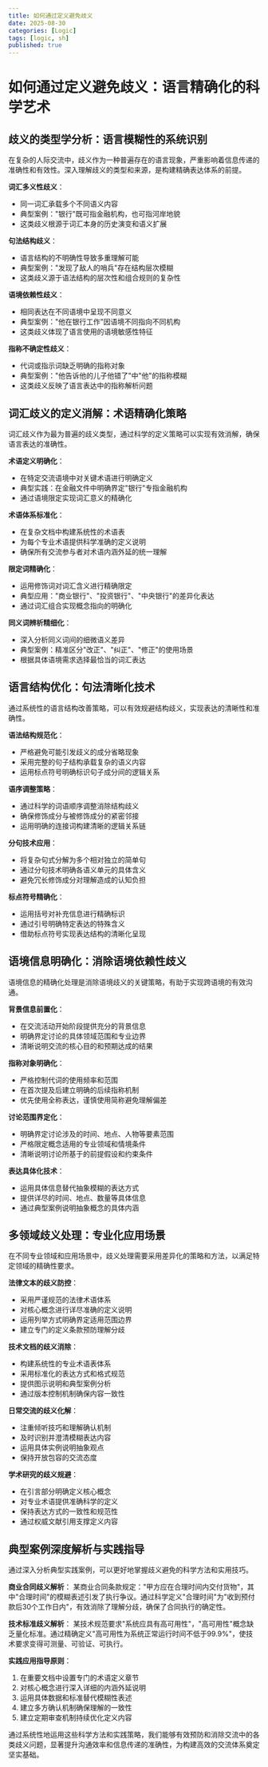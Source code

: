 ```yaml
---
title: 如何通过定义避免歧义
date: 2025-08-30
categories: [Logic]
tags: [logic, sh]
published: true
---
```


# 如何通过定义避免歧义：语言精确化的科学艺术

## 歧义的类型学分析：语言模糊性的系统识别

在复杂的人际交流中，歧义作为一种普遍存在的语言现象，严重影响着信息传递的准确性和有效性。深入理解歧义的类型和来源，是构建精确表达体系的前提。

**词汇多义性歧义**：
- 同一词汇承载多个不同语义内容
- 典型案例："银行"既可指金融机构，也可指河岸地貌
- 这类歧义根源于词汇本身的历史演变和语义扩展

**句法结构歧义**：
- 语言结构的不明确性导致多重理解可能
- 典型案例："发现了敌人的哨兵"存在结构层次模糊
- 这类歧义源于语法结构的层次性和组合规则的复杂性

**语境依赖性歧义**：
- 相同表达在不同语境中呈现不同意义
- 典型案例："他在银行工作"因语境不同指向不同机构
- 这类歧义体现了语言使用的语境敏感性特征

**指称不确定性歧义**：
- 代词或指示词缺乏明确的指称对象
- 典型案例："他告诉他的儿子他错了"中"他"的指称模糊
- 这类歧义反映了语言表达中的指称解析问题

## 词汇歧义的定义消解：术语精确化策略

词汇歧义作为最为普遍的歧义类型，通过科学的定义策略可以实现有效消解，确保语言表达的准确性。

**术语定义明确化**：
- 在特定交流语境中对关键术语进行明确定义
- 典型实践：在金融文件中明确界定"银行"专指金融机构
- 通过语境限定实现词汇意义的精确化

**术语体系标准化**：
- 在复杂文档中构建系统性的术语表
- 为每个专业术语提供科学准确的定义说明
- 确保所有交流参与者对术语内涵外延的统一理解

**限定词精确化**：
- 运用修饰词对词汇含义进行精确限定
- 典型应用："商业银行"、"投资银行"、"中央银行"的差异化表达
- 通过词汇组合实现概念指向的明确化

**同义词辨析精细化**：
- 深入分析同义词间的细微语义差异
- 典型案例：精准区分"改正"、"纠正"、"修正"的使用场景
- 根据具体语境需求选择最恰当的词汇表达

## 语言结构优化：句法清晰化技术

通过系统性的语言结构改善策略，可以有效规避结构歧义，实现表达的清晰性和准确性。

**语法结构规范化**：
- 严格避免可能引发歧义的成分省略现象
- 采用完整的句子结构承载复杂的语义内容
- 运用标点符号明确标识句子成分间的逻辑关系

**语序调整策略**：
- 通过科学的词语顺序调整消除结构歧义
- 确保修饰成分与被修饰成分的紧密邻接
- 运用明确的连接词构建清晰的逻辑关系链

**分句技术应用**：
- 将复杂句式分解为多个相对独立的简单句
- 通过分句技术明确各语义单元的具体含义
- 避免冗长修饰成分对理解造成的认知负担

**标点符号精确化**：
- 运用括号对补充信息进行精确标识
- 通过引号明确特定表达的特殊含义
- 借助标点符号实现表达结构的清晰化呈现

## 语境信息明确化：消除语境依赖性歧义

语境信息的精确化处理是消除语境歧义的关键策略，有助于实现跨语境的有效沟通。

**背景信息前置化**：
- 在交流活动开始阶段提供充分的背景信息
- 明确界定讨论的具体领域范围和专业边界
- 清晰说明交流的核心目的和预期达成的结果

**指称对象明确化**：
- 严格控制代词的使用频率和范围
- 在首次提及后建立明确的后续指称机制
- 优先使用全称表达，谨慎使用简称避免理解偏差

**讨论范围界定化**：
- 明确界定讨论涉及的时间、地点、人物等要素范围
- 严格限定概念适用的专业领域和情境条件
- 清晰说明讨论所基于的前提假设和约束条件

**表达具体化技术**：
- 运用具体信息替代抽象模糊的表达方式
- 提供详尽的时间、地点、数量等具体信息
- 通过典型案例说明抽象概念的具体内涵

## 多领域歧义处理：专业化应用场景

在不同专业领域和应用场景中，歧义处理需要采用差异化的策略和方法，以满足特定领域的精确性要求。

**法律文本的歧义防控**：
- 采用严谨规范的法律术语体系
- 对核心概念进行详尽准确的定义说明
- 运用列举方式明确界定适用范围边界
- 建立专门的定义条款预防理解分歧

**技术文档的歧义消除**：
- 构建系统性的专业术语表体系
- 采用标准化的表达方式和格式规范
- 提供图示说明和典型案例分析
- 通过版本控制机制确保内容一致性

**日常交流的歧义化解**：
- 注重倾听技巧和理解确认机制
- 及时识别并澄清模糊表达内容
- 运用具体实例说明抽象观点
- 保持开放包容的交流态度

**学术研究的歧义规避**：
- 在引言部分明确定义核心概念
- 对专业术语提供准确科学的定义
- 保持表达方式的一致性和规范性
- 通过权威文献引用支撑定义内容

## 典型案例深度解析与实践指导

通过深入分析典型实践案例，可以更好地掌握歧义避免的科学方法和实用技巧。

**商业合同歧义解析**：
某商业合同条款规定："甲方应在合理时间内交付货物"，其中"合理时间"的模糊表述引发了执行争议。通过科学定义"合理时间"为"收到预付款后30个工作日内"，有效消除了理解分歧，确保了合同执行的确定性。

**技术标准歧义解析**：
某技术规范要求"系统应具有高可用性"，"高可用性"概念缺乏量化标准。通过精确定义"高可用性为系统正常运行时间不低于99.9%"，使技术要求变得可测量、可验证、可执行。

**实践应用指导原则**：
1. 在重要文档中设置专门的术语定义章节
2. 对核心概念进行深入详细的内涵外延说明
3. 运用具体数据和标准替代模糊性表述
4. 建立多方确认机制确保理解的一致性
5. 建立定期审查机制持续优化定义内容

通过系统性地运用这些科学方法和实践策略，我们能够有效预防和消除交流中的各类歧义问题，显著提升沟通效率和信息传递的准确性，为构建高效的交流体系奠定坚实基础。